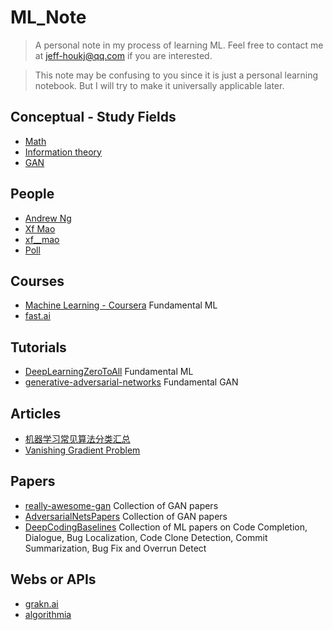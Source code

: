 # ML_Note
> A personal note in my process of learning ML.
> Feel free to contact me at <jeff-houkj@qq.com> if you are interested.

> This note may be confusing to you since it is just a personal learning notebook.
> But I will try to make it universally applicable later.

## Conceptual - Study Fields
* [Math](math)
* [Information theory](information_theory)
* [GAN](gan)


## People
* [Andrew Ng](https://www.facebook.com/andrew.ng.96)
* [Xf Mao](https://www.zhihu.com/people/mao-xiao-feng-29-7/answers)
* [xf__mao](http://blog.csdn.net/mao_xiao_feng)
* [Poll](http://www.cnblogs.com/maybe2030/p/6336896.html)

## Courses

* [Machine Learning - Coursera](https://www.coursera.org/learn/machine-learning/home/welcome) Fundamental ML
* [fast.ai](http://course.fast.ai/index.html)

## Tutorials
* [DeepLearningZeroToAll](https://github.com/Jeff-HOU/DeepLearningZeroToAll) Fundamental ML
* [generative-adversarial-networks](https://github.com/jonbruner/generative-adversarial-networks) Fundamental GAN

## Articles
* [机器学习常见算法分类汇总](https://mp.weixin.qq.com/s?__biz=MzA4MDczMTMzNA==&mid=2653753594&idx=1&sn=73e37ba1e6473cb3a6ffcc3fd168e301)
* [Vanishing Gradient Problem](https://mp.weixin.qq.com/s?__biz=MzI4MDYzNzg4Mw==&mid=2247484035&idx=1&sn=4d657a78a935bdd830004b95e130a48d)

## Papers

* [really-awesome-gan](https://github.com/nightrome/really-awesome-gan) Collection of GAN papers
* [AdversarialNetsPapers](https://github.com/zhangqianhui/AdversarialNetsPapers) Collection of GAN papers
* [DeepCodingBaselines](https://github.com/DeepSE/DeepCodingBaselines) Collection of ML papers on Code Completion, Dialogue, Bug Localization, Code Clone Detection, Commit Summarization, Bug Fix and Overrun Detect

## Webs or APIs

* [grakn.ai](https://grakn.ai)
* [algorithmia](https://algorithmia.com)
